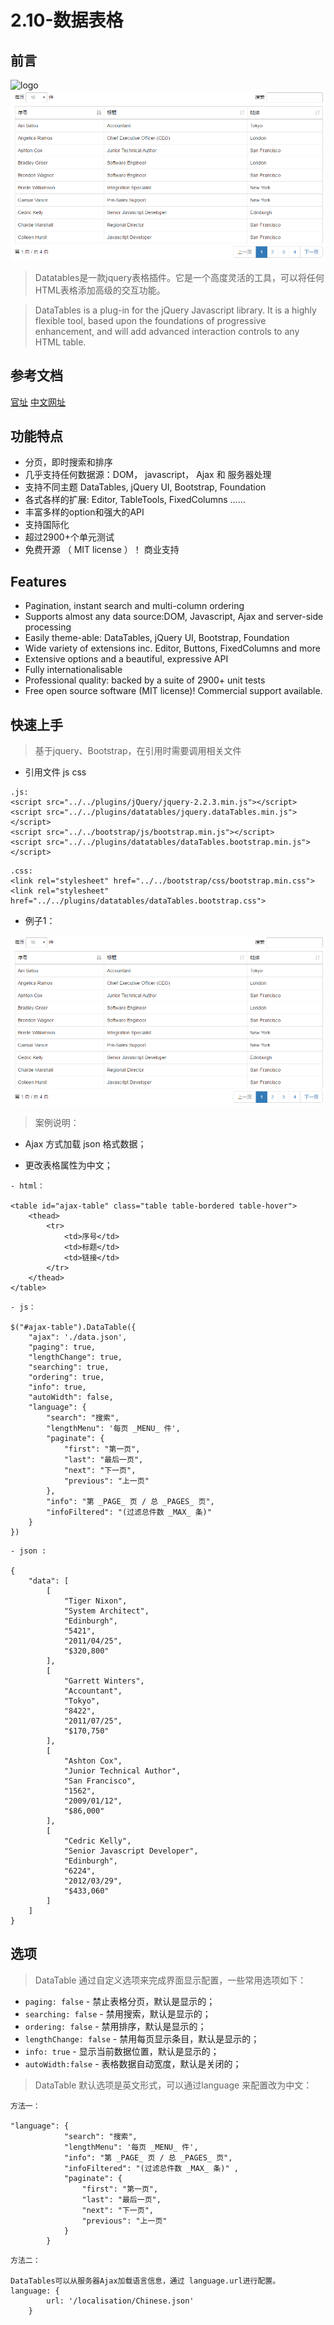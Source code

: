 
# 2.10-数据表格

## 前言

![logo](http://...........)
![效果图](../img/data-table/data-table.png)

> Datatables是一款jquery表格插件。它是一个高度灵活的工具，可以将任何HTML表格添加高级的交互功能。

> DataTables is a plug-in for the jQuery Javascript library. It is a highly flexible tool, based upon the foundations of progressive enhancement, and will add advanced interaction controls to any HTML table.

## 参考文档

[官址]( https://datatables.net/ )  [中文网址](http://www.datatables.club/)

## 功能特点

- 分页，即时搜索和排序
- 几乎支持任何数据源：DOM， javascript， Ajax 和 服务器处理
- 支持不同主题 DataTables, jQuery UI, Bootstrap, Foundation
- 各式各样的扩展: Editor, TableTools, FixedColumns ……
- 丰富多样的option和强大的API
- 支持国际化
- 超过2900+个单元测试
- 免费开源 （ MIT license ）！ 商业支持

## Features

- Pagination, instant search and multi-column ordering
- Supports almost any data source:DOM, Javascript, Ajax and server-side processing
- Easily theme-able: DataTables, jQuery UI, Bootstrap, Foundation
- Wide variety of extensions inc. Editor, Buttons, FixedColumns and more
- Extensive options and a beautiful, expressive API
- Fully internationalisable
- Professional quality: backed by a suite of 2900+ unit tests
- Free open source software (MIT license)! Commercial support available.

## 快速上手

> 基于jquery、Bootstrap，在引用时需要调用相关文件

- 引用文件 js css

```
.js:
<script src="../../plugins/jQuery/jquery-2.2.3.min.js"></script>
<script src="../../plugins/datatables/jquery.dataTables.min.js"></script>
<script src="../../bootstrap/js/bootstrap.min.js"></script>
<script src="../../plugins/datatables/dataTables.bootstrap.min.js"></script>
```

```
.css:
<link rel="stylesheet" href="../../bootstrap/css/bootstrap.min.css">
<link rel="stylesheet" href="../../plugins/datatables/dataTables.bootstrap.css">
```

- 例子1：

![效果图](../img/data-table/data-table.png)

> 案例说明：

- Ajax 方式加载 json 格式数据；

- 更改表格属性为中文；


```
- html：

<table id="ajax-table" class="table table-bordered table-hover">
    <thead>
        <tr>
            <td>序号</td>
            <td>标题</td>
            <td>链接</td>
        </tr>
    </thead>				
</table>
```
```
- js：

$("#ajax-table").DataTable({
    "ajax": './data.json',  
    "paging": true,
    "lengthChange": true, 
    "searching": true, 
    "ordering": true, 
    "info": true,
    "autoWidth": false,
    "language": {
        "search": "搜索",
        "lengthMenu": '每页 _MENU_ 件',
        "paginate": {
            "first": "第一页",
            "last": "最后一页",
            "next": "下一页",
            "previous": "上一页"
        },
        "info": "第 _PAGE_ 页 / 总 _PAGES_ 页",  
        "infoFiltered": "(过滤总件数 _MAX_ 条)"  
    }
})
```
```
- json :

{
    "data": [
		[
			"Tiger Nixon",
			"System Architect",
			"Edinburgh",
			"5421",
			"2011/04/25",
			"$320,800"
		],
		[
			"Garrett Winters",
			"Accountant",
			"Tokyo",
			"8422",
			"2011/07/25",
			"$170,750"
		],
		[
			"Ashton Cox",
			"Junior Technical Author",
			"San Francisco",
			"1562",
			"2009/01/12",
			"$86,000"
		],
		[
			"Cedric Kelly",
			"Senior Javascript Developer",
			"Edinburgh",
			"6224",
			"2012/03/29",
			"$433,060"
		]
    ]
}
```
## 选项

> DataTable 通过自定义选项来完成界面显示配置，一些常用选项如下：

- <code>paging: false</code>       - 禁止表格分页，默认是显示的；
- <code>searching: false</code>    - 禁用搜索，默认是显示的；
- <code>ordering: false</code>     - 禁用排序，默认是显示的；
- <code>lengthChange: false</code> - 禁用每页显示条目，默认是显示的；
- <code>info: true</code>          - 显示当前数据位置，默认是显示的；
- <code>autoWidth:false</code>     - 表格数据自动宽度，默认是关闭的；

> DataTable 默认选项是英文形式，可以通过language 来配置改为中文：

```
方法一：

"language": {
            "search": "搜索",
            "lengthMenu": '每页 _MENU_ 件',
            "info": "第 _PAGE_ 页 / 总 _PAGES_ 页",  
            "infoFiltered": "(过滤总件数 _MAX_ 条)" ,
            "paginate": {
                "first": "第一页",
                "last": "最后一页",
                "next": "下一页",
                "previous": "上一页"
            }					 
        }
```
```
方法二：

DataTables可以从服务器Ajax加载语言信息，通过 language.url进行配置。
language: {
        url: '/localisation/Chinese.json'
    }

```
 








